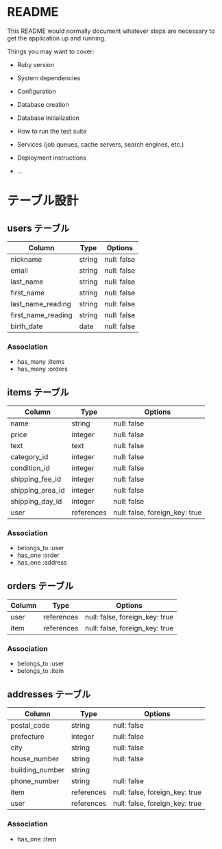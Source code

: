 # README

This README would normally document whatever steps are necessary to get the
application up and running.

Things you may want to cover:

* Ruby version

* System dependencies

* Configuration

* Database creation

* Database initialization

* How to run the test suite

* Services (job queues, cache servers, search engines, etc.)

* Deployment instructions

* ...

# テーブル設計

## users テーブル

| Column             | Type   | Options     |
| ------------------ | ------ | ----------- |
| nickname           | string | null: false |
| email              | string | null: false |
| last_name          | string | null: false |
| first_name         | string | null: false |
| last_name_reading  | string | null: false |
| first_name_reading | string | null: false |
| birth_date         | date   | null: false |

### Association

- has_many :items
- has_many :orders

## items テーブル

| Column           | Type       | Options                        |
| ---------------- | ---------- | ------------------------------ |
| name             | string     | null: false                    |
| price            | integer    | null: false                    |
| text             | text       | null: false                    |
| category_id      | integer    | null: false                    |
| condition_id     | integer    | null: false                    |
| shipping_fee_id  | integer    | null: false                    |
| shipping_area_id | integer    | null: false                    |
| shipping_day_id  | integer    | null: false                    |
| user             | references | null: false, foreign_key: true |

### Association

- belongs_to :user
- has_one :order
- has_one :address

## orders テーブル

| Column  | Type       | Options                        |
| ------- | ---------- | ------------------------------ |
| user    | references | null: false, foreign_key: true |
| item    | references | null: false, foreign_key: true |


### Association

- belongs_to :user
- belongs_to :item

## addresses テーブル

| Column          | Type       | Options                        |
| --------------- | ---------- | ------------------------------ |
| postal_code     | string     | null: false                    |
| prefecture      | integer    | null: false                    |
| city            | string     | null: false                    |
| house_number    | string     | null: false                    |
| building_number | string     |                                |
| phone_number    | string     | null: false                    |
| item            | references | null: false, foreign_key: true |
| user            | references | null: false, foreign_key: true |

### Association

- has_one :item